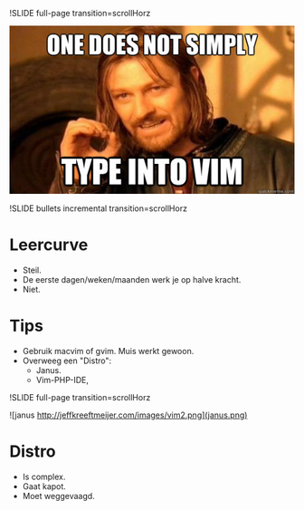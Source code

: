 !SLIDE full-page transition=scrollHorz

![one does not simply](meme.jpg)

!SLIDE bullets incremental transition=scrollHorz
# Leercurve #
* Steil.
* De eerste dagen/weken/maanden werk je op halve kracht.
* Niet.

# Tips #
* Gebruik macvim of gvim. Muis werkt gewoon.
* Overweeg een "Distro":
  * Janus.
  * Vim-PHP-IDE,

!SLIDE full-page transition=scrollHorz

![janus http://jeffkreeftmeijer.com/images/vim2.png](janus.png)

# Distro #
* Is complex.
* Gaat kapot.
* Moet weggevaagd.

